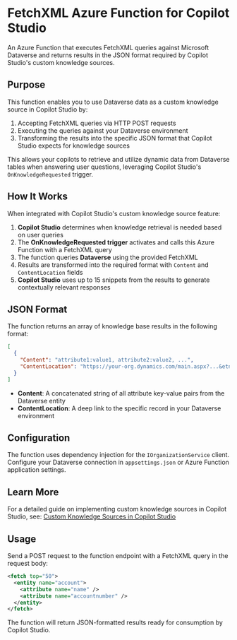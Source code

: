 # FetchXML Azure Function for Copilot Studio

An Azure Function that executes FetchXML queries against Microsoft Dataverse and returns results in the JSON format required by Copilot Studio's custom knowledge sources.

## Purpose

This function enables you to use Dataverse data as a custom knowledge source in Copilot Studio by:

1. Accepting FetchXML queries via HTTP POST requests
2. Executing the queries against your Dataverse environment
3. Transforming the results into the specific JSON format that Copilot Studio expects for knowledge sources

This allows your copilots to retrieve and utilize dynamic data from Dataverse tables when answering user questions, leveraging Copilot Studio's `OnKnowledgeRequested` trigger.

## How It Works

When integrated with Copilot Studio's custom knowledge source feature:

1. **Copilot Studio** determines when knowledge retrieval is needed based on user queries
2. The **OnKnowledgeRequested trigger** activates and calls this Azure Function with a FetchXML query
3. The function queries **Dataverse** using the provided FetchXML
4. Results are transformed into the required format with `Content` and `ContentLocation` fields
5. **Copilot Studio** uses up to 15 snippets from the results to generate contextually relevant responses

## JSON Format

The function returns an array of knowledge base results in the following format:

```json
[
  {
    "Content": "attribute1:value1, attribute2:value2, ...",
    "ContentLocation": "https://your-org.dynamics.com/main.aspx?...&etn=entityname&id=guid"
  }
]
```

- **Content**: A concatenated string of all attribute key-value pairs from the Dataverse entity
- **ContentLocation**: A deep link to the specific record in your Dataverse environment

## Configuration

The function uses dependency injection for the `IOrganizationService` client. Configure your Dataverse connection in `appsettings.json` or Azure Function application settings.

## Learn More

For a detailed guide on implementing custom knowledge sources in Copilot Studio, see:
[Custom Knowledge Sources in Copilot Studio](https://microsoft.github.io/mcscatblog/posts/copilot-studio-custom-knowledge-source/)

## Usage

Send a POST request to the function endpoint with a FetchXML query in the request body:

```xml
<fetch top="50">
  <entity name="account">
    <attribute name="name" />
    <attribute name="accountnumber" />
  </entity>
</fetch>
```

The function will return JSON-formatted results ready for consumption by Copilot Studio.
